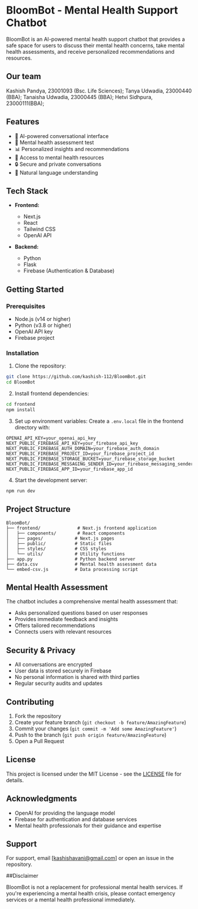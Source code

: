 # BloomBot - Mental Health Support Chatbot

BloomBot is an AI-powered mental health support chatbot that provides a safe space for users to discuss their mental health concerns, take mental health assessments, and receive personalized recommendations and resources.

## Our team
Kashish Pandya, 23001093 (Bsc. Life Sciences);
Tanya Udwadia, 23000440 (BBA);
Tanaisha Udwadia, 23000445 (BBA);
Hetvi Sidhpura, 23000111(BBA);

## Features

- 🤖 AI-powered conversational interface
- 🧠 Mental health assessment test
- 📊 Personalized insights and recommendations
- 🔗 Access to mental health resources
- 🔒 Secure and private conversations
- 💬 Natural language understanding

## Tech Stack

- **Frontend:**
  - Next.js
  - React
  - Tailwind CSS
  - OpenAI API

- **Backend:**
  - Python
  - Flask
  - Firebase (Authentication & Database)

## Getting Started

### Prerequisites

- Node.js (v14 or higher)
- Python (v3.8 or higher)
- OpenAI API key
- Firebase project

### Installation

1. Clone the repository:
```bash
git clone https://github.com/kashish-112/BloomBot.git
cd BloomBot
```

2. Install frontend dependencies:
```bash
cd frontend
npm install
```

3. Set up environment variables:
Create a `.env.local` file in the frontend directory with:
```
OPENAI_API_KEY=your_openai_api_key
NEXT_PUBLIC_FIREBASE_API_KEY=your_firebase_api_key
NEXT_PUBLIC_FIREBASE_AUTH_DOMAIN=your_firebase_auth_domain
NEXT_PUBLIC_FIREBASE_PROJECT_ID=your_firebase_project_id
NEXT_PUBLIC_FIREBASE_STORAGE_BUCKET=your_firebase_storage_bucket
NEXT_PUBLIC_FIREBASE_MESSAGING_SENDER_ID=your_firebase_messaging_sender_id
NEXT_PUBLIC_FIREBASE_APP_ID=your_firebase_app_id
```

4. Start the development server:
```bash
npm run dev
```

## Project Structure

```
BloomBot/
├── frontend/              # Next.js frontend application
│   ├── components/        # React components
│   ├── pages/            # Next.js pages
│   ├── public/           # Static files
│   ├── styles/           # CSS styles
│   └── utils/            # Utility functions
├── app.py                # Python backend server
├── data.csv              # Mental health assessment data
└── embed-csv.js          # Data processing script
```

## Mental Health Assessment

The chatbot includes a comprehensive mental health assessment that:
- Asks personalized questions based on user responses
- Provides immediate feedback and insights
- Offers tailored recommendations
- Connects users with relevant resources

## Security & Privacy

- All conversations are encrypted
- User data is stored securely in Firebase
- No personal information is shared with third parties
- Regular security audits and updates

## Contributing

1. Fork the repository
2. Create your feature branch (`git checkout -b feature/AmazingFeature`)
3. Commit your changes (`git commit -m 'Add some AmazingFeature'`)
4. Push to the branch (`git push origin feature/AmazingFeature`)
5. Open a Pull Request

## License

This project is licensed under the MIT License - see the [LICENSE](LICENSE) file for details.

## Acknowledgments

- OpenAI for providing the language model
- Firebase for authentication and database services
- Mental health professionals for their guidance and expertise

## Support

For support, email [kashishavani@gmail.com] or open an issue in the repository.

##Disclaimer

BloomBot is not a replacement for professional mental health services. If you're experiencing a mental health crisis, please contact emergency services or a mental health professional immediately. 
